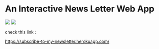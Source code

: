 # An Interactive News Letter Web App

![](https://forthebadge.com/images/badges/made-with-javascript.svg)
![](https://nodejs.org/static/images/logo.svg)


check this link : 

https://subscribe-to-my-newsletter.herokuapp.com/

